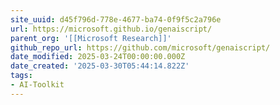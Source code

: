 ```yaml
---
site_uuid: d45f796d-778e-4677-ba74-0f9f5c2a796e
url: https://microsoft.github.io/genaiscript/
parent_org: '[[Microsoft Research]]'
github_repo_url: https://github.com/microsoft/genaiscript/
date_modified: 2025-03-24T00:00:00.000Z
date_created: '2025-03-30T05:44:14.822Z'
tags:
- AI-Toolkit
---
```




